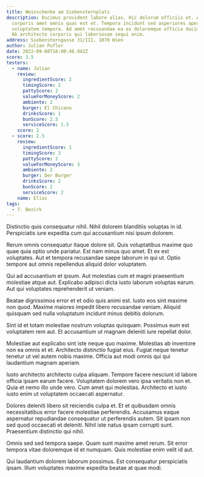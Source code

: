 ```yaml
---
title: Weinschenke am Siebensternplatz
description: Ducimus provident labore alias. Hic dolorum officiis et. Amet nulla
  corporis amet omnis quas est et. Tempora incidunt sed asperiores aperiam
  voluptatem tempora. Ad amet recusandae ea ex doloremque officia ducimus alias.
  Ab architecto corporis qui laboriosam sequi enim.
address: Siebensterngasse 31/III, 1070 Wien
author: Julian Pufler
date: 2022-09-08T16:00:48.942Z
score: 3.5
testers:
  - name: Julian
    review:
      ingredientScore: 2
      timingScore: 2
      pattyScore: 2
      valueForMoneyScore: 2
      ambiente: 2
      burger: El Chicano
      drinksScore: 1
      bunScore: 2.5
      serviceScore: 1.5
    score: 2
  - score: 2.5
    review:
      ingredientScore: 1
      timingScore: 3
      pattyScore: 2
      valueForMoneyScore: 3
      ambiente: 2
      burger: Der Burger
      drinksScore: 2
      bunScore: 2
      serviceScore: 2
    name: Elias
tags:
  - 7. Bezirk
---
```

Distinctio quis consequatur nihil. Nihil dolorem blanditiis voluptas in id. Perspiciatis iure expedita cum qui accusantium nisi ipsum dolorem.

Rerum omnis consequatur itaque dolore sit. Quis voluptatibus maxime quo quae quia optio unde pariatur. Est nam minus quo amet. Et ex est voluptates. Aut et tempora recusandae saepe laborum in qui ut. Optio tempore aut omnis repellendus aliquid dolor voluptatem.

Qui ad accusantium et ipsum. Aut molestias cum et magni praesentium molestiae atque aut. Explicabo adipisci dicta iusto laborum voluptas earum. Aut qui voluptates reprehenderit ut veniam.

Beatae dignissimos error et et odio quis animi est. Iusto eos sint maxime non quod. Maxime maiores impedit libero recusandae veniam. Aliquid quisquam sed nulla voluptatum incidunt minus debitis dolorum.

Sint id et totam molestiae nostrum voluptas quisquam. Possimus eum est voluptatem rem aut. Et accusantium ut magnam deleniti iure repellat dolor.

Molestiae aut explicabo sint iste neque quo maxime. Molestias ab inventore non ea omnis et et. Architecto distinctio fugiat eius. Fugiat neque tenetur tenetur ut vel autem nobis maxime. Officia aut modi omnis qui qui laudantium magnam aperiam.

Iusto architecto architecto culpa aliquam. Tempore facere nesciunt id labore officia ipsam earum facere. Voluptatem dolorem vero ipsa veritatis non et. Quia et nemo illo unde vero. Cum amet qui molestias. Architecto et iusto iusto enim ut voluptatem occaecati aspernatur.

Dolores deleniti libero sit reiciendis culpa et. Et et quibusdam omnis necessitatibus error facere molestiae perferendis. Accusamus eaque aspernatur repudiandae consequatur ut perferendis autem. Sit ipsam non sed quod occaecati et deleniti. Nihil iste natus ipsam corrupti sunt. Praesentium distinctio qui nihil.

Omnis sed sed tempora saepe. Quam sunt maxime amet rerum. Sit error tempora vitae doloremque id et numquam. Quis molestiae enim velit id aut.

Qui laudantium dolorem laborum possimus. Est consequatur perspiciatis ipsam. Illum voluptates maxime expedita beatae at quae modi.